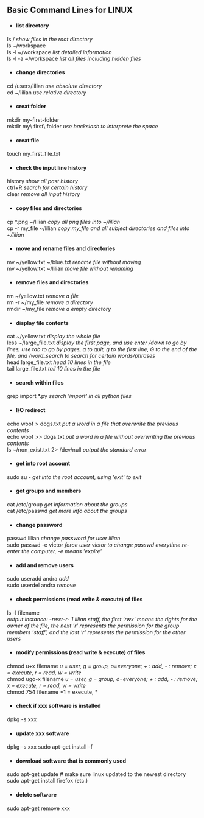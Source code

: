 ## Basic Command Lines for LINUX

* #### list directory<br>
ls / *show files in the root directory*<br>
ls ~/workspace<br>
ls -l ~/workspace *list detailed 
information*<br>
ls -l -a ~/workspace *list all files including hidden files*<br>
* #### change directories <br>
cd /users/lilian *use absolute directory*<br>
cd ~/lilian *use relative directory*<br>
* #### creat folder<br>
mkdir my-first-folder<br>
mkdir my\ first\ folder *use backslash to interprete the space* <br> 
* #### creat file<br>
touch my_first_file.txt <br>
* #### check the input line history<br>
history *show all past history*<br>
ctrl+R *search for certain history*<br>
clear *remove all input history* <br>
* #### copy files and directories<br>
cp *.png ~/lilian *copy all png files into ~/lilian* <br>
cp -r my_file ~/lilian *copy my_file and all subject directories and files into ~/lilian*  <br>
* #### move and rename files and directories<br>
mv ~/yellow.txt ~/blue.txt *rename file without moving*<br>
mv ~/yellow.txt ~/lilian *move file without renaming*<br>

* #### remove files and directories<br>
rm ~/yellow.txt *remove a file*<br>
rm -r ~/my_file *remove a directory*<br>
rmdir ~/my_file *remove a empty directory* <br>

* #### display file contents<br>
cat ~/yellow.txt  *display the whole file*<br> 
less ~/large_file.txt *display the first page, and use enter /down to go by lines, use tab to go by pages, q to quit, g to the first line, G to the end of the file, and /word_search to search for certain words/phrases* <br> 
head large_file.txt *head 10 lines in the file* <br>
tail large_file.txt *tail 10 lines in the file* <br>


* #### search within files<br>
grep import *.py *search 'import' in all python files* <br>

* #### I/O redirect <br>
echo woof > dogs.txt *put a word in  a file that overwrite the previous contents*<br>
echo woof >> dogs.txt *put a word in  a file without overwriting the previous contents*<br>
ls ~/non_exist.txt 2> /dev/null *output the standard error* <br>

* #### get into root account <br>
sudo su - *get into the root account, using 'exit' to exit*<br>

* #### get groups and members <br>
cat /etc/group *get information about the groups*<br>
cat /etc/passwd *get more info about the groups*<br>

* #### change password <br>
passwd lilian *change password for user lilian*<br>
sudo passwd -e victor *force user victor to change passwd everytime re-enter the computer, -e means 'expire'*<br>

* #### add and remove users <br>
sudo useradd andra *add*<br>
sudo userdel andra *remove*<br>

* #### check permissions (read write & execute) of files <br>
ls -l filename <br>*output instance: -rwxr-r- 1 lilian  staff, the first 'rwx' means the rights for the owner of the file, the next 'r' represents the permission for the group members 'staff', and the last 'r' represents the permission for the other users*<br>

* #### modify permissions (read write & execute) of files <br>
chmod u+x filename  *u = user, g = group, o=everyone; + : add, - : remove; x = execute, r = read, w = write*<br>
chmod ugo-x filename  *u = user, g = group, o=everyone; + : add, - : remove; x = execute, r = read, w = write*<br>
chmod 754 filename  *1 = execute, *<br>





* #### check if xxx software is installed<br>
dpkg -s xxx
* ####  update xxx software<br>
dpkg -s xxx sudo apt-get install -f<br>

* #### download software that is commonly used<br>
sudo apt-get update # make sure linux updated to the newest directory
sudo apt-get install firefox (etc.)
* #### delete software<br>
sudo apt-get remove xxx




<!--stackedit_data:
eyJoaXN0b3J5IjpbNDMzOTAyOTYzLDE4NTgzMjEzNzAsLTcxNj
kwMTE4MiwtMTU2NzI3ODI5Nyw2NTA0Mzg3NjgsMzUwMTU2NDk2
LC02ODIyMzQxNTMsMTI3MTQ3ODMyMCwtMjAzMDE0OTE3NSwtMT
IzNjkyMDExLDE1Mzg4OTY2MDUsMjcwMTMyMzM5LC0xNzgyMDQz
OTQ2LC03MzEzOTA3NzUsNjI0OTQzMzQ3LDE2MDA2MjE0NTMsLT
EyNzcwODY0MTQsLTE3MTUxNzEyNDUsLTIwODY4MjM1MDcsODg2
NTUzNjAzXX0=
-->